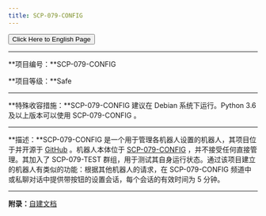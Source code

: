 ```yaml
---
title: SCP-079-CONFIG
---
```


<link rel="stylesheet" href="/css/chinese.css">
<button onmouseover="PlaySound('totop1')" onmouseout="StopSound('totop1')" onclick="window.location.href = '/config/';" class="en">Click Here to English Page</button>

---

**项目编号：**SCP-079-CONFIG

**项目等级：**Safe

---

**特殊收容措施：**SCP-079-CONFIG 建议在 Debian 系统下运行。Python 3.6 及以上版本可以使用 SCP-079-CONFIG 。

---

**描述：**SCP-079-CONFIG 是一个用于管理各机器人设置的机器人，其项目位于并开源于 <a href="https://github.com/scp-079/scp-079-config" target="_blank">GitHub</a> 。机器人本体位于 <a href="https://t.me/SCP_079_CONFIG_BOT" class="079" target="_blank">SCP-079-CONFIG</a> ，并不接受任何直接管理。其加入了 SCP-079-TEST 群组，用于测试其自身运行状态。通过该项目建立的机器人有类似的功能：根据其他机器人的请求，在 SCP-079-CONFIG 频道中或私聊对话中提供带按钮的设置会话，每个会话的有效时间为 5 分钟。

---

**附录：**[自建文档](https://docs.scp-079.org/bots/config/)

<audio src="/audio/door/dooropenpage.ogg" autoplay></audio>
<audio id="dooropen079" src="/audio/door/dooropen079.ogg"/>

